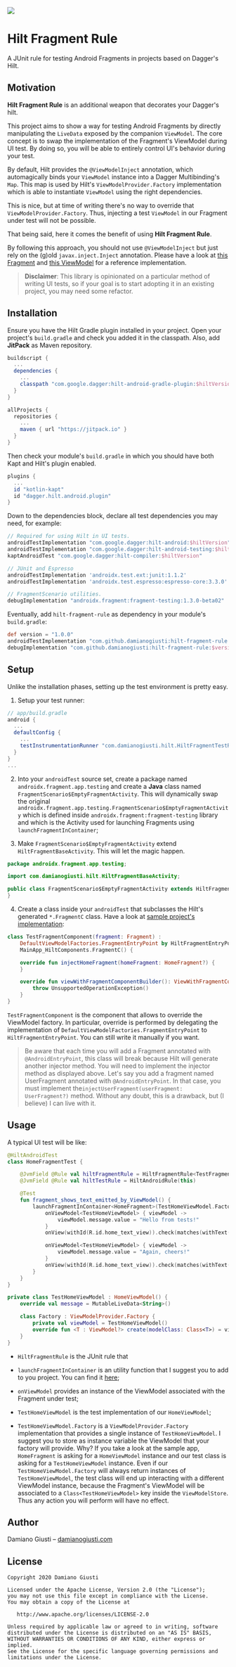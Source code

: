 [![](https://jitpack.io/v/damianogiusti/hilt-fragment-rule.svg)](https://jitpack.io/#damianogiusti/hilt-fragment-rule)

# Hilt Fragment Rule

A JUnit rule for testing Android Fragments in projects based on Dagger's Hilt.

## Motivation

**Hilt Fragment Rule** is an additional weapon that decorates your Dagger's hilt.

This project aims to show a way for testing Android Fragments by directly manipulating 
the `LiveData` exposed by the companion `ViewModel`. The core concept is to swap the implementation of 
the Fragment's ViewModel during UI test. By doing so, you will be able to entirely control
UI's behavior during your test.

By default, Hilt provides the `@ViewModelInject` annotation, which automagically binds your 
`ViewModel` instance into a Dagger Multibinding's `Map`. This map is used by Hilt's 
`ViewModelProvider.Factory` implementation which is able to instantiate `ViewModel` using the right
dependencies.

This is nice, but at time of writing there's no way to override that `ViewModelProvider.Factory`.
Thus, injecting a test `ViewModel` in our Fragment under test will not be possible. 

That being said, here it comes the benefit of using **Hilt Fragment Rule**.

By following this approach, you should not use `@ViewModelInject` but just rely on the (g)old
`javax.inject.Inject` annotation. 
Please have a look at [this Fragment](app/src/main/java/com/damianogiusti/hilt/sample/HomeFragment.kt)
and [this ViewModel](app/src/main/java/com/damianogiusti/hilt/sample/HomeViewModel.kt) for a
reference implementation. 

> **Disclaimer**: This library is opinionated on a particular method of writing UI tests, 
> so if your goal is to start adopting it in an existing project, you may need some refactor.

## Installation

Ensure you have the Hilt Gradle plugin installed in your project. Open your project's `build.gradle`
and check you added it in the classpath. Also, add **JitPack** as Maven repository.

```groovy
buildscript { 
  ...
  dependencies {
    ...
    classpath "com.google.dagger:hilt-android-gradle-plugin:$hiltVersion"
  }
}

allProjects {
  repositories {
    ...
    maven { url "https://jitpack.io" }
  }
}
```



Then check your module's `build.gradle` in which you should have both Kapt and Hilt's plugin enabled. 

```groovy
plugins {
  ...
  id "kotlin-kapt"
  id "dagger.hilt.android.plugin"
}
```

Down to the dependencies block, declare all test dependencies you may need, for example:

```groovy
// Required for using Hilt in UI tests.
androidTestImplementation "com.google.dagger:hilt-android:$hiltVersion"
androidTestImplementation "com.google.dagger:hilt-android-testing:$hiltVersion"
kaptAndroidTest "com.google.dagger:hilt-compiler:$hiltVersion"

// JUnit and Espresso
androidTestImplementation 'androidx.test.ext:junit:1.1.2'
androidTestImplementation 'androidx.test.espresso:espresso-core:3.3.0'

// FragmentScenario utilities.
debugImplementation "androidx.fragment:fragment-testing:1.3.0-beta02"
```

Eventually, add `hilt-fragment-rule` as dependency in your module's `build.gradle`:

```groovy
def version = "1.0.0"
androidTestImplementation "com.github.damianogiusti:hilt-fragment-rule:$version"
debugImplementation "com.github.damianogiusti:hilt-fragment-rule:$version"
```

## Setup

Unlike the installation phases, setting up the test environment is pretty easy.

1) Setup your test runner:

```groovy
// app/build.gradle
android {
  ...
  defaultConfig {
    ...
    testInstrumentationRunner "com.damianogiusti.hilt.HiltFragmentTestRunner"
  }
}
...
```

2) Into your `androidTest` source set, create a package named `androidx.fragment.app.testing` and
create a **Java** class named `FragmentScenario$EmptyFragmentActivity`. This will dynamically swap
the original `androidx.fragment.app.testing.FragmentScenario$EmptyFragmentActivity` which is defined
inside `androidx.fragment:fragment-testing` library and which is the Activity used for launching 
Fragments using `launchFragmentInContainer`;

3) Make `FragmentScenario$EmptyFragmentActivity` extend `HiltFragmentBaseActivity`. This will let
the magic happen.

```java
package androidx.fragment.app.testing;

import com.damianogiusti.hilt.HiltFragmentBaseActivity;

public class FragmentScenario$EmptyFragmentActivity extends HiltFragmentBaseActivity {
}
```

4) Create a class inside your `androidTest` that subclasses the Hilt's generated `*.FragmentC` class.
Have a look at [sample project's implementation](app/src/androidTest/java/com/damianogiusti/hilt/sample/TestFragmentComponent.kt): 
```kotlin
class TestFragmentComponent(fragment: Fragment) :
    DefaultViewModelFactories.FragmentEntryPoint by HiltFragmentEntryPoint(fragment),
    MainApp_HiltComponents.FragmentC() {

    override fun injectHomeFragment(homeFragment: HomeFragment?) {
    }

    override fun viewWithFragmentComponentBuilder(): ViewWithFragmentComponentBuilder {
        throw UnsupportedOperationException()
    }
}
```

`TestFragmentComponent` is the component that allows to override the ViewModel factory. 
In particular, override is performed by delegating the implementation of `DefaultViewModelFactories.FragmentEntryPoint`
to `HiltFragmentEntryPoint`. You can still write it manually if you want.

> Be aware that each time you will add a Fragment annotated with `@AndroidEntryPoint`, this class
> will break because Hilt will generate another injector method. You will need to implement
> the injector method as displayed above. Let's say you add a fragment named UserFragment annotated 
> with `@AndroidEntryPoint`. In that case, you must implement 
> the`injectUserFragment(userFragment: UserFragment?)` method. 
> Without any doubt, this is a drawback, but (I believe) I can live with it.

## Usage

A typical UI test will be like:

```kotlin
@HiltAndroidTest
class HomeFragmentTest {

    @JvmField @Rule val hiltFragmentRule = HiltFragmentRule<TestFragmentComponent>()
    @JvmField @Rule val hiltTestRule = HiltAndroidRule(this)

    @Test
    fun fragment_shows_text_emitted_by_ViewModel() {
        launchFragmentInContainer<HomeFragment>(TestHomeViewModel.Factory()) {
            onViewModel<TestHomeViewModel> { viewModel ->
                viewModel.message.value = "Hello from tests!"
            }
            onView(withId(R.id.home_text_view)).check(matches(withText("Hello from tests!")))

            onViewModel<TestHomeViewModel> { viewModel ->
                viewModel.message.value = "Again, cheers!"
            }
            onView(withId(R.id.home_text_view)).check(matches(withText("Again, cheers!")))
        }
    }
}

private class TestHomeViewModel : HomeViewModel() {
    override val message = MutableLiveData<String>()

    class Factory : ViewModelProvider.Factory {
        private val viewModel = TestHomeViewModel()
        override fun <T : ViewModel?> create(modelClass: Class<T>) = viewModel as T
    }
}
```

- `HiltFragmentRule` is the JUnit rule that 

- `launchFragmentInContainer` is an utility function that I suggest you to add to you project. 
You can find it [here](app/src/androidTest/java/com/damianogiusti/hilt/sample/HiltExt.kt);

- `onViewModel` provides an instance of the ViewModel associated with the Fragment under test;

- `TestHomeViewModel` is the test implementation of our `HomeViewModel`;

- `TestHomeViewModel.Factory` is a `ViewModelProvider.Factory` implementation that provides a
single instance of `TestHomeViewModel`. I suggest you to store as instance variable the ViewModel
that your factory will provide. Why? If you take a look at the sample app, `HomeFragment` is asking
for a `HomeViewModel` instance and our test class is asking for a `TestHomeViewModel` instance. 
Even if our `TestHomeViewModel.Factory` will always return instances of `TestHomeViewModel`, 
the test class will end up interacting with a different ViewModel instance,
because the Fragment's ViewModel will be associated to a `Class<TestHomeViewModel>` key inside the `ViewModelStore`. 
Thus any action you will perform will have no effect.

## Author

Damiano Giusti – [damianogiusti.com](https://www.damianogiusti.com/)

## License

    Copyright 2020 Damiano Giusti

    Licensed under the Apache License, Version 2.0 (the "License");
    you may not use this file except in compliance with the License.
    You may obtain a copy of the License at

       http://www.apache.org/licenses/LICENSE-2.0

    Unless required by applicable law or agreed to in writing, software
    distributed under the License is distributed on an "AS IS" BASIS,
    WITHOUT WARRANTIES OR CONDITIONS OF ANY KIND, either express or implied.
    See the License for the specific language governing permissions and
    limitations under the License.